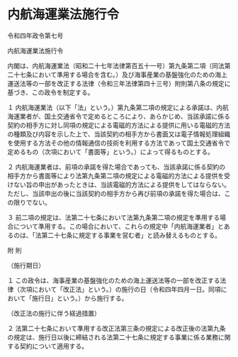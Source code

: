 # 内航海運業法施行令

令和四年政令第七号

内航海運業法施行令

内閣は、内航海運業法（昭和二十七年法律第百五十一号）第九条第二項（同法第二十七条において準用する場合を含む。）及び海事産業の基盤強化のための海上運送法等の一部を改正する法律（令和三年法律第四十三号）附則第八条の規定に基づき、この政令を制定する。

１ 内航海運業法（以下「法」という。）第九条第二項の規定による承諾は、内航海運業者が、国土交通省令で定めるところにより、あらかじめ、当該承諾に係る契約の相手方に対し同項の規定による電磁的方法による提供に用いる電磁的方法の種類及び内容を示した上で、当該契約の相手方から書面又は電子情報処理組織を使用する方法その他の情報通信の技術を利用する方法であって国土交通省令で定めるもの（次項において「書面等」という。）によって得るものとする。

２ 内航海運業者は、前項の承諾を得た場合であっても、当該承諾に係る契約の相手方から書面等により法第九条第二項の規定による電磁的方法による提供を受けない旨の申出があったときは、当該電磁的方法による提供をしてはならない。ただし、当該申出の後に当該契約の相手方から再び前項の承諾を得た場合は、この限りでない。

３ 前二項の規定は、法第二十七条において法第九条第二項の規定を準用する場合について準用する。この場合において、これらの規定中「内航海運業者」とあるのは、「法第二十七条に規定する事業を営む者」と読み替えるものとする。

附 則

（施行期日）

１ この政令は、海事産業の基盤強化のための海上運送法等の一部を改正する法律（次項において「改正法」という。）の施行の日（令和四年四月一日。同項において「施行日」という。）から施行する。

（改正法の施行に伴う経過措置）

２ 法第二十七条において準用する改正法第三条の規定による改正後の法第九条の規定は、施行日以後に締結される法第二十七条に規定する事業に係る業務に関する契約について適用する。
